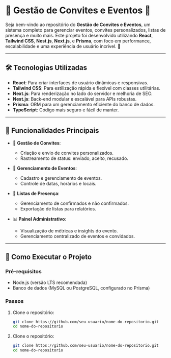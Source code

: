 # 🎉 **Gestão de Convites e Eventos** 📝

Seja bem-vindo ao repositório do **Gestão de Convites e Eventos**, um sistema completo para gerenciar eventos, convites personalizados, listas de presença e muito mais. Este projeto foi desenvolvido utilizando **React**, **Tailwind CSS**, **Nest.js**, **Next.js**, e **Prisma**, com foco em performance, escalabilidade e uma experiência de usuário incrível. 🚀

---

## 🛠️ **Tecnologias Utilizadas**

- **React**: Para criar interfaces de usuário dinâmicas e responsivas.
- **Tailwind CSS**: Para estilização rápida e flexível com classes utilitárias.
- **Next.js**: Para renderização no lado do servidor e melhoria de SEO.
- **Nest.js**: Back-end modular e escalável para APIs robustas.
- **Prisma**: ORM para um gerenciamento eficiente do banco de dados.
- **TypeScript**: Código mais seguro e fácil de manter.

---

## 🌟 **Funcionalidades Principais**

- 📨 **Gestão de Convites**:
  - Criação e envio de convites personalizados.
  - Rastreamento de status: enviado, aceito, recusado.
  
- 📅 **Gerenciamento de Eventos**:
  - Cadastro e gerenciamento de eventos.
  - Controle de datas, horários e locais.

- 👥 **Listas de Presença**:
  - Gerenciamento de confirmados e não confirmados.
  - Exportação de listas para relatórios.

- 📊 **Painel Administrativo**:
  - Visualização de métricas e insights do evento.
  - Gerenciamento centralizado de eventos e convidados.

---

## 🚀 **Como Executar o Projeto**

### Pré-requisitos

- Node.js (versão LTS recomendada)
- Banco de dados (MySQL ou PostgreSQL, configurado no Prisma)

### Passos

1. Clone o repositório:
   ```bash
   git clone https://github.com/seu-usuario/nome-do-repositorio.git
   cd nome-do-repositorio
   
2. Clone o repositório:
   ```bash
   git clone https://github.com/seu-usuario/nome-do-repositorio.git
   cd nome-do-repositorio
   
